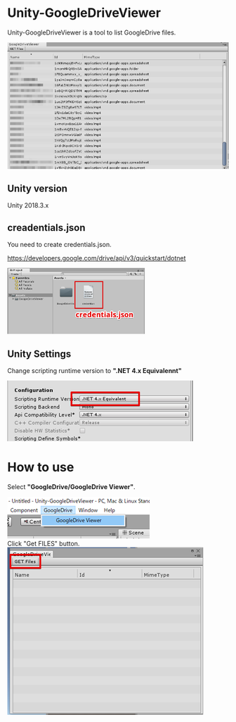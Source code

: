 # Unity-GoogleDriveViewer
Unity-GoogleDriveViewer is a tool to list GoogleDrive files.

<img src = "Demo/preview.png">

## Unity version
Unity 2018.3.x

## creadentials.json
You need to create credentials.json.

https://developers.google.com/drive/api/v3/quickstart/dotnet

<img src = "Demo/place_credentials.png" height = 150>


## Unity Settings
Change scripting runtime version to **".NET 4.x Equivalennt"**

<img src = "Demo/settings.png">

# How to use

Select **"GoogleDrive/GoogleDrive Viewer"**.

<img src = "Demo/open_window.png">


<br>
Click "Get FILES" button.

<img src = "Demo/get_files.png">
